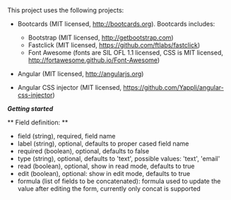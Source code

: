 
This project uses the following projects:

- Bootcards (MIT licensed, http://bootcards.org). Bootcards includes:
    - Bootstrap (MIT licensed, http://getbootstrap.com)
    - Fastclick (MIT licensed, https://github.com/ftlabs/fastclick)
    - Font Awesome (fonts are SIL OFL 1.1 licensed, CSS is MIT licensed, http://fortawesome.github.io/Font-Awesome)
- Angular (MIT licensed, http://angularjs.org)

- Angular CSS injector (MIT licensed, https://github.com/Yappli/angular-css-injector)



***Getting started***

** Field definition: **

 * field (string), required, field name
* label (string), optional, defaults to proper cased field name
* required (boolean), optional, defaults to false
* type (string), optional, defaults to 'text', possible values: 'text', 'email'
* read (boolean), optional, show in read mode, defaults to true
* edit (boolean), optional: show in edit mode, defaults to true
* formula (list of fields to be concatenated): formula used to update the value after editing the form, currently only concat is supported
